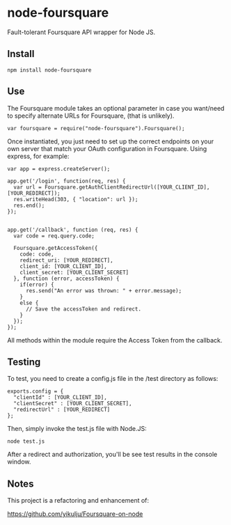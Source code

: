 node-foursquare
==================

Fault-tolerant Foursquare API wrapper for Node JS.

Install
-------

    npm install node-foursquare


Use
---

The Foursquare module takes an optional parameter in case you want/need to specify alternate URLs for Foursquare, (that
is unlikely).

    var foursquare = require("node-foursquare").Foursquare();

Once instantiated, you just need to set up the correct endpoints on your own server that match your OAuth configuration
in Foursquare.  Using express, for example:

    var app = express.createServer();

    app.get('/login', function(req, res) {
      var url = Foursquare.getAuthClientRedirectUrl([YOUR_CLIENT_ID], [YOUR_REDIRECT]);
      res.writeHead(303, { "location": url });
      res.end();
    });


    app.get('/callback', function (req, res) {
      var code = req.query.code;

      Foursquare.getAccessToken({
        code: code,
        redirect_uri: [YOUR_REDIRECT],
        client_id: [YOUR_CLIENT_ID],
        client_secret: [YOUR_CLIENT_SECRET]
      }, function (error, accessToken) {
        if(error) {
          res.send("An error was thrown: " + error.message);
        }
        else {
          // Save the accessToken and redirect.
        }
      });
    });

All methods within the module require the Access Token from the callback.


Testing
-------

To test, you need to create a config.js file in the /test directory as follows:

    exports.config = {
      "clientId" : [YOUR_CLIENT_ID],
      "clientSecret" : [YOUR_CLIENT_SECRET],
      "redirectUrl" : [YOUR_REDIRECT]
    };

Then, simply invoke the test.js file with Node.JS:

    node test.js

After a redirect and authorization, you'll be see test results in the console window.


Notes
-----

This project is a refactoring and enhancement of:

https://github.com/yikulju/Foursquare-on-node